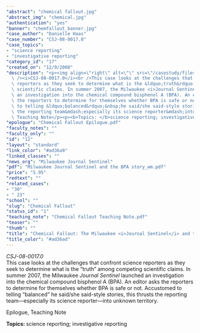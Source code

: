 ```yaml
---
"abstract": "chemical fallout.jpg"
"abstract_img": "chemical.jpg"
"authentication": "yes"
"banner": "chemfallout_banner.jpg"
"case_author": "Danielle Haas"
"case_number": "CSJ-08-0017.0"
"case_topics":
- "science reporting"
- "investigative reporting"
"category_id": "17"
"created_on": "12/9/2008"
"description": "<p><img align=\"right\" alt=\"\" src=\"/casestudy/files/photos/238/chemical.jpg\"\
  \ /><i>CSJ-08-0017.0</i><br />This case looks at the challenges that confront science\
  \ reporters as they seek to determine what is the &ldquo;truth&rdquo; among competing\
  \ scientific claims. In summer 2007, the Milwaukee <i>Journal Sentinel</i> launched\
  \ an investigation into the chemical compound bisphenol A (BPA). An editor asks\
  \ the reporters to determine for themselves whether BPA is safe or not. Accustomed\
  \ to telling &ldquo;balanced&rdquo;&nbsp;he said/she said-style stories, this thrusts\
  \ the reporting team&mdash;especially its science reporter&mdash;into unknown territory.</p><p>Epilogue,\
  \ Teaching Note</p><p><b>Topics: </b>science reporting; investigative reporting</p>"
"epologue": "Chemical Fallout Epilogue.pdf"
"faculty_notes": ""
"faculty_only": ""
"id": "12"
"layout": "standard"
"link_color": "#ad36a9"
"linked_classes": ""
"news_org": "Milwaukee Journal Sentinel"
"pdf": "Milwaukee Journal Sentinel and the BPA story_wm.pdf"
"price": "5.95"
"redtext": ""
"related_cases":
- "30"
- " 23"
"school": ""
"slug": "Chemical Fallout"
"status_id": "1"
"teaching_note": "Chemical Fallout Teaching Note.pdf"
"teaser": ""
"thumb": ""
"title": "Chemical Fallout: The Milwaukee <i>Journal Sentinel</i> and the BPA Story"
"title_color": "#ad36ad"
---
```

<p><img align="right" alt="" src="/casestudy/files/photos/238/chemical.jpg" /><i>CSJ-08-0017.0</i><br />This case looks at the challenges that confront science reporters as they seek to determine what is the &ldquo;truth&rdquo; among competing scientific claims. In summer 2007, the Milwaukee <i>Journal Sentinel</i> launched an investigation into the chemical compound bisphenol A (BPA). An editor asks the reporters to determine for themselves whether BPA is safe or not. Accustomed to telling &ldquo;balanced&rdquo;&nbsp;he said/she said-style stories, this thrusts the reporting team&mdash;especially its science reporter&mdash;into unknown territory.</p><p>Epilogue, Teaching Note</p><p><b>Topics: </b>science reporting; investigative reporting</p>